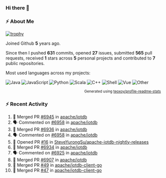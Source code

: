 ### Hi there 👋

### :zap: About Me

[![trophy](https://github-profile-trophy.vercel.app/?username=HTHou&theme=onedark)](https://github.com/ryo-ma/github-profile-trophy)
   
Joined Github **5** years ago.

Since then I pushed **631** commits, opened **27** issues, submitted **565** pull requests, received **1** stars across **5** personal projects and contributed to **7** public repositories.

Most used languages across my projects:

![Java](https://img.shields.io/static/v1?style=flat-square&label=%E2%A0%80&color=555&labelColor=%23b07219&message=Java%EF%B8%B194.4%25)
![JavaScript](https://img.shields.io/static/v1?style=flat-square&label=%E2%A0%80&color=555&labelColor=%23f1e05a&message=JavaScript%EF%B8%B11.4%25)
![Python](https://img.shields.io/static/v1?style=flat-square&label=%E2%A0%80&color=555&labelColor=%233572A5&message=Python%EF%B8%B10.7%25)
![Scala](https://img.shields.io/static/v1?style=flat-square&label=%E2%A0%80&color=555&labelColor=%23c22d40&message=Scala%EF%B8%B10.6%25)
![C++](https://img.shields.io/static/v1?style=flat-square&label=%E2%A0%80&color=555&labelColor=%23f34b7d&message=C%2B%2B%EF%B8%B10.6%25)
![Shell](https://img.shields.io/static/v1?style=flat-square&label=%E2%A0%80&color=555&labelColor=%2389e051&message=Shell%EF%B8%B10.4%25)
![Vue](https://img.shields.io/static/v1?style=flat-square&label=%E2%A0%80&color=555&labelColor=%2341b883&message=Vue%EF%B8%B10.3%25)
![Other](https://img.shields.io/static/v1?style=flat-square&label=%E2%A0%80&color=555&labelColor=%23ededed&message=Other%EF%B8%B11.2%25)

<p align="right"><sub>Generated using <a href="https://github.com/marketplace/actions/profile-readme-stats">teoxoy/profile-readme-stats</a></sub></p>


<!--![](https://github.com/HTHou/HTHou/blob/output/github-contribution-grid-snake.svg)-->

<!--![Haonan Hou's github stats](https://github-readme-stats.vercel.app/api?username=HTHou&count_private=true&show_icons=true&theme=onedark)-->

<!--![Haonan Hou's wakatime stats](https://github-readme-stats.vercel.app/api/wakatime?username=HTHou&layout=compact&theme=onedark)-->

<!--![Top Langs](https://github-readme-stats.vercel.app/api/top-langs/?username=HTHou&theme=onedark&layout=compact)-->

### :zap: Recent Activity
<!--START_SECTION:activity-->
1. 🎉 Merged PR [#6945](https://github.com/apache/iotdb/pull/6945) in [apache/iotdb](https://github.com/apache/iotdb)
2. 🗣 Commented on [#6958](https://github.com/apache/iotdb/issues/6958) in [apache/iotdb](https://github.com/apache/iotdb)
3. 🎉 Merged PR [#6936](https://github.com/apache/iotdb/pull/6936) in [apache/iotdb](https://github.com/apache/iotdb)
4. 🗣 Commented on [#6958](https://github.com/apache/iotdb/issues/6958) in [apache/iotdb](https://github.com/apache/iotdb)
5. 💪 Opened PR [#16](https://github.com/SteveYurongSu/apache-iotdb-nightly-releases/pull/16) in [SteveYurongSu/apache-iotdb-nightly-releases](https://github.com/SteveYurongSu/apache-iotdb-nightly-releases)
6. 🎉 Merged PR [#6934](https://github.com/apache/iotdb/pull/6934) in [apache/iotdb](https://github.com/apache/iotdb)
7. 🗣 Commented on [#6925](https://github.com/apache/iotdb/issues/6925) in [apache/iotdb](https://github.com/apache/iotdb)
8. 🎉 Merged PR [#6907](https://github.com/apache/iotdb/pull/6907) in [apache/iotdb](https://github.com/apache/iotdb)
9. 🎉 Merged PR [#49](https://github.com/apache/iotdb-client-go/pull/49) in [apache/iotdb-client-go](https://github.com/apache/iotdb-client-go)
10. 🎉 Merged PR [#47](https://github.com/apache/iotdb-client-go/pull/47) in [apache/iotdb-client-go](https://github.com/apache/iotdb-client-go)
<!--END_SECTION:activity-->

<!--
**HTHou/HTHou** is a ✨ _special_ ✨ repository because its `README.md` (this file) appears on your GitHub profile.

Here are some ideas to get you started:

- 🔭 I’m currently working on ...
- 🌱 I’m currently learning ...
- 👯 I’m looking to collaborate on ...
- 🤔 I’m looking for help with ...
- 💬 Ask me about ...
- 📫 How to reach me: ...
- 😄 Pronouns: ...
- ⚡ Fun fact: ...
-->
